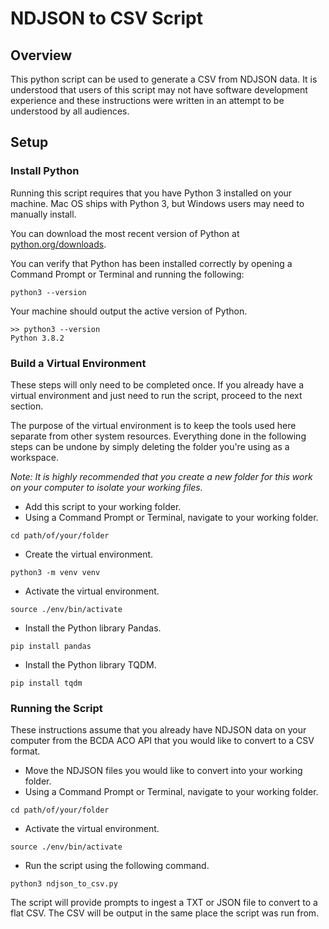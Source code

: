 # NDJSON to CSV Script

## Overview
This python script can be used to generate a CSV from NDJSON data. It is understood that users of this script may not have software development experience and these instructions were written in an attempt to be understood by all audiences.

## Setup
### Install Python
Running this script requires that you have Python 3 installed on your machine. Mac OS ships with Python 3, but Windows users may need to manually install.

You can download the most recent version of Python at [python.org/downloads](https://www.python.org/downloads/).

You can verify that Python has been installed correctly by opening a Command Prompt or Terminal and running the following:

```
python3 --version
```

Your machine should output the active version of Python.

```
>> python3 --version
Python 3.8.2
```

### Build a Virtual Environment
These steps will only need to be completed once. If you already have a virtual environment and just need to run the script, proceed to the next section.

The purpose of the virtual environment is to keep the tools used here separate from other system resources. Everything done in the following steps can be undone by simply deleting the folder you're using as a workspace.

*Note: It is highly recommended that you create a new folder for this work on your computer to isolate your working files.*
- Add this script to your working folder.
- Using a Command Prompt or Terminal, navigate to your working folder.
```
cd path/of/your/folder
```
- Create the virtual environment. 
```
python3 -m venv venv
```
- Activate the virtual environment.
```
source ./env/bin/activate
```
- Install the Python library Pandas.
```
pip install pandas
```
- Install the Python library TQDM.
```
pip install tqdm
```

### Running the Script
These instructions assume that you already have NDJSON data on your computer from the BCDA ACO API that you would like to convert to a CSV format.

- Move the NDJSON files you would like to convert into your working folder.
- Using a Command Prompt or Terminal, navigate to your working folder.
```
cd path/of/your/folder
```
- Activate the virtual environment.
```
source ./env/bin/activate
```
- Run the script using the following command.
```
python3 ndjson_to_csv.py
```
The script will provide prompts to ingest a TXT or JSON file to convert to a flat CSV. The CSV will be output in the same place the script was run from. 